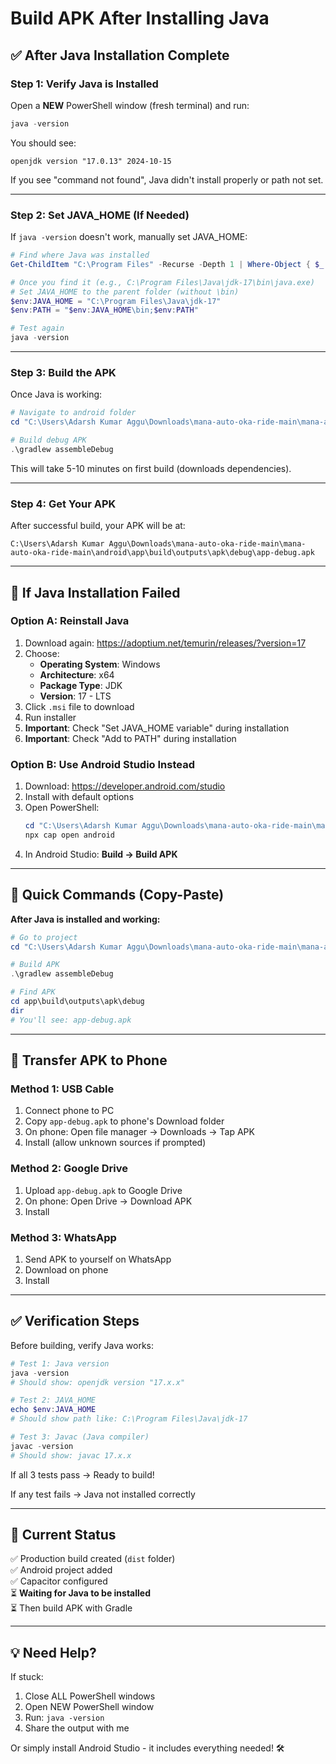 # Build APK After Installing Java

## ✅ **After Java Installation Complete**

### **Step 1: Verify Java is Installed**

Open a **NEW** PowerShell window (fresh terminal) and run:

```powershell
java -version
```

You should see:
```
openjdk version "17.0.13" 2024-10-15
```

If you see "command not found", Java didn't install properly or path not set.

---

### **Step 2: Set JAVA_HOME (If Needed)**

If `java -version` doesn't work, manually set JAVA_HOME:

```powershell
# Find where Java was installed
Get-ChildItem "C:\Program Files" -Recurse -Depth 1 | Where-Object { $_.Name -eq "java.exe" }

# Once you find it (e.g., C:\Program Files\Java\jdk-17\bin\java.exe)
# Set JAVA_HOME to the parent folder (without \bin)
$env:JAVA_HOME = "C:\Program Files\Java\jdk-17"
$env:PATH = "$env:JAVA_HOME\bin;$env:PATH"

# Test again
java -version
```

---

### **Step 3: Build the APK**

Once Java is working:

```powershell
# Navigate to android folder
cd "C:\Users\Adarsh Kumar Aggu\Downloads\mana-auto-oka-ride-main\mana-auto-oka-ride-main\android"

# Build debug APK
.\gradlew assembleDebug
```

This will take 5-10 minutes on first build (downloads dependencies).

---

### **Step 4: Get Your APK**

After successful build, your APK will be at:

```
C:\Users\Adarsh Kumar Aggu\Downloads\mana-auto-oka-ride-main\mana-auto-oka-ride-main\android\app\build\outputs\apk\debug\app-debug.apk
```

---

## 🔧 **If Java Installation Failed**

### **Option A: Reinstall Java**
1. Download again: https://adoptium.net/temurin/releases/?version=17
2. Choose:
   - **Operating System**: Windows
   - **Architecture**: x64  
   - **Package Type**: JDK
   - **Version**: 17 - LTS
3. Click `.msi` file to download
4. Run installer
5. **Important**: Check "Set JAVA_HOME variable" during installation
6. **Important**: Check "Add to PATH" during installation

### **Option B: Use Android Studio Instead**
1. Download: https://developer.android.com/studio
2. Install with default options
3. Open PowerShell:
   ```powershell
   cd "C:\Users\Adarsh Kumar Aggu\Downloads\mana-auto-oka-ride-main\mana-auto-oka-ride-main"
   npx cap open android
   ```
4. In Android Studio: **Build → Build APK**

---

## 🚀 **Quick Commands (Copy-Paste)**

**After Java is installed and working:**

```powershell
# Go to project
cd "C:\Users\Adarsh Kumar Aggu\Downloads\mana-auto-oka-ride-main\mana-auto-oka-ride-main\android"

# Build APK
.\gradlew assembleDebug

# Find APK
cd app\build\outputs\apk\debug
dir
# You'll see: app-debug.apk
```

---

## 📱 **Transfer APK to Phone**

### **Method 1: USB Cable**
1. Connect phone to PC
2. Copy `app-debug.apk` to phone's Download folder
3. On phone: Open file manager → Downloads → Tap APK
4. Install (allow unknown sources if prompted)

### **Method 2: Google Drive**
1. Upload `app-debug.apk` to Google Drive
2. On phone: Open Drive → Download APK
3. Install

### **Method 3: WhatsApp**
1. Send APK to yourself on WhatsApp
2. Download on phone
3. Install

---

## ✅ **Verification Steps**

Before building, verify Java works:

```powershell
# Test 1: Java version
java -version
# Should show: openjdk version "17.x.x"

# Test 2: JAVA_HOME
echo $env:JAVA_HOME
# Should show path like: C:\Program Files\Java\jdk-17

# Test 3: Javac (Java compiler)
javac -version
# Should show: javac 17.x.x
```

If all 3 tests pass → Ready to build!

If any test fails → Java not installed correctly

---

## 🎯 **Current Status**

✅ Production build created (`dist` folder)  
✅ Android project added  
✅ Capacitor configured  
⏳ **Waiting for Java to be installed**  
⏳ Then build APK with Gradle  

---

## 💡 **Need Help?**

If stuck:
1. Close ALL PowerShell windows
2. Open NEW PowerShell window
3. Run: `java -version`
4. Share the output with me

Or simply install Android Studio - it includes everything needed! 🛠️
